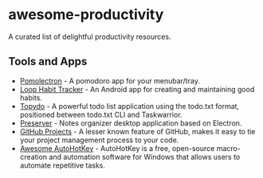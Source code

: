 # awesome-productivity

A curated list of delightful productivity resources.

## Tools and Apps

- [Pomolectron](https://github.com/amitmerchant1990/pomolectron) - A pomodoro app for your menubar/tray.
- [Loop Habit Tracker](https://github.com/iSoron/uhabits) - An Android app for creating and maintaining good habits.
- [Topydo](https://github.com/topydo/topydo) - A powerful todo list application using the todo.txt format, positioned between todo.txt CLI and Taskwarrior.
- [Preserver](https://github.com/hsbalar/preserver) - Notes organizer desktop application based on Electron.
- [GitHub Projects](https://github.com/features/project-management) - A lesser known feature of GitHub, makes it easy to tie your project management process to your code.
- [Awesome AutoHotKey](https://github.com/ahkscript/awesome-AutoHotkey) - AutoHotKey is a free, open-source macro-creation and automation software for Windows that allows users to automate repetitive tasks.
